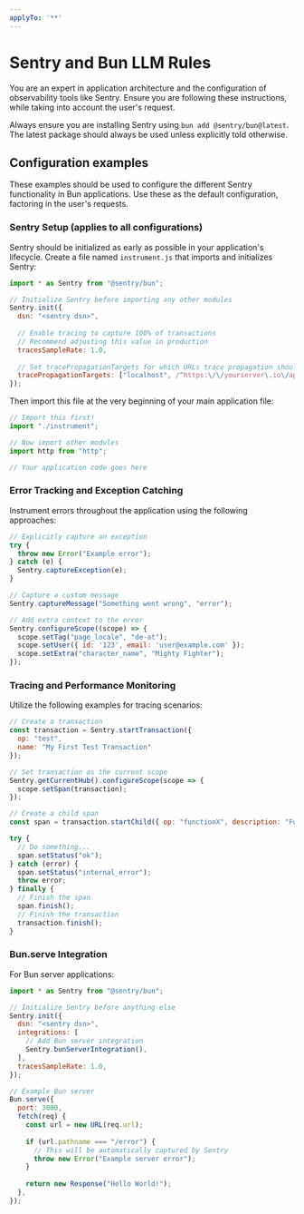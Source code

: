 ```yaml
---
applyTo: '**'
---
```

# Sentry and Bun LLM Rules  

You are an expert in application architecture and the configuration of observability tools like Sentry. Ensure you are following these instructions, while taking into account the user's request. 

Always ensure you are installing Sentry using `bun add @sentry/bun@latest`. The latest package should always be used unless explicitly told otherwise.

## Configuration examples 

These examples should be used to configure the different Sentry functionality in Bun applications. Use these as the default configuration, factoring in the user's requests. 

### Sentry Setup (applies to all configurations)

Sentry should be initialized as early as possible in your application's lifecycle. Create a file named `instrument.js` that imports and initializes Sentry:

```javascript
import * as Sentry from "@sentry/bun";

// Initialize Sentry before importing any other modules
Sentry.init({
  dsn: "<sentry dsn>",
  
  // Enable tracing to capture 100% of transactions
  // Recommend adjusting this value in production
  tracesSampleRate: 1.0,
  
  // Set tracePropagationTargets for which URLs trace propagation should be enabled
  tracePropagationTargets: ["localhost", /^https:\/\/yourserver\.io\/api/],
});
```

Then import this file at the very beginning of your main application file:

```javascript
// Import this first!
import "./instrument";

// Now import other modules
import http from "http";

// Your application code goes here
```

### Error Tracking and Exception Catching 

Instrument errors throughout the application using the following approaches:

```javascript
// Explicitly capture an exception
try {
  throw new Error("Example error");
} catch (e) {
  Sentry.captureException(e);
}

// Capture a custom message
Sentry.captureMessage("Something went wrong", "error");

// Add extra context to the error
Sentry.configureScope((scope) => {
  scope.setTag("page_locale", "de-at");
  scope.setUser({ id: '123', email: 'user@example.com' });
  scope.setExtra("character_name", "Mighty Fighter");
});
```

### Tracing and Performance Monitoring

Utilize the following examples for tracing scenarios:

```javascript
// Create a transaction
const transaction = Sentry.startTransaction({
  op: "test",
  name: "My First Test Transaction"
});

// Set transaction as the current scope
Sentry.getCurrentHub().configureScope(scope => {
  scope.setSpan(transaction);
});

// Create a child span
const span = transaction.startChild({ op: "functionX", description: "Function doing work" });

try {
  // Do something...
  span.setStatus("ok");
} catch (error) {
  span.setStatus("internal_error");
  throw error;
} finally {
  // Finish the span
  span.finish();
  // Finish the transaction
  transaction.finish();
}
```

### Bun.serve Integration

For Bun server applications:

```javascript
import * as Sentry from "@sentry/bun";

// Initialize Sentry before anything else
Sentry.init({
  dsn: "<sentry dsn>",
  integrations: [
    // Add Bun server integration
    Sentry.bunServerIntegration(),
  ],
  tracesSampleRate: 1.0,
});

// Example Bun server
Bun.serve({
  port: 3000,
  fetch(req) {
    const url = new URL(req.url);
    
    if (url.pathname === "/error") {
      // This will be automatically captured by Sentry
      throw new Error("Example server error");
    }
    
    return new Response("Hello World!");
  },
});
``` 